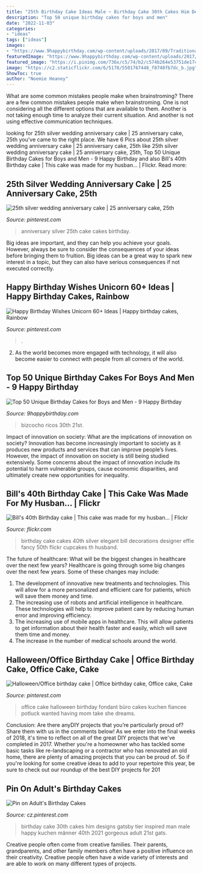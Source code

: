 ```yaml
---
title: "25th Birthday Cake Ideas Male ~ Birthday Cake 30th Cakes Him Designs Gatsby Tier Inspired Man Male Happy Kuchen Männer 40th 2021 Gorgeous Adult 21st Gats"
description: "Top 50 unique birthday cakes for boys and men"
date: "2022-11-03"
categories:
- "ideas"
tags: ["ideas"]
images:
- "https://www.9happybirthday.com/wp-content/uploads/2017/09/Traditional-Birthday-Cake-watch-640x637.jpg"
featuredImage: "https://www.9happybirthday.com/wp-content/uploads/2017/09/Traditional-Birthday-Cake-watch-640x637.jpg"
featured_image: "https://i.pinimg.com/736x/c5/74/b2/c574b264e53751de17c63007ba9231e4--halloween-office-office-birthday.jpg"
image: "https://c2.staticflickr.com/6/5178/5501767448_f8740fb7dc_b.jpg"
ShowToc: true
author: "Noemie Heaney"
---
```



What are some common mistakes people make when brainstroming?
There are a few common mistakes people make when brainstroming. One is not considering all the different options that are available to them. Another is not taking enough time to analyze their current situation. And another is not using effective communication techniques.

	

		
looking for 25th silver wedding anniversary cake | 25 anniversary cake, 25th you've came to the right place. We have 6 Pics about 25th silver wedding anniversary cake | 25 anniversary cake, 25th like 25th silver wedding anniversary cake | 25 anniversary cake, 25th, Top 50 Unique Birthday Cakes for Boys and Men - 9 Happy Birthday and also Bill&#039;s 40th Birthday cake | This cake was made for my husban… | Flickr. Read more:
		
    
## 25th Silver Wedding Anniversary Cake | 25 Anniversary Cake, 25th

<img loading=lazy src="https://i.pinimg.com/736x/3d/20/f6/3d20f695607a285b20b33646b2547e64--wedding-anniversary-cakes-silver-weddings.jpg" onerror="this.onerror=null;this.src='https://tse2.mm.bing.net/th?id=OIP.CdahkntLsw5P2U6-I9Zx4QHaJ3&amp;pid=15.1';" alt="25th silver wedding anniversary cake | 25 anniversary cake, 25th">

_Source: pinterest.com_

>anniversary silver 25th cake cakes birthday. 

	

Big ideas are important, and they can help you achieve your goals. However, always be sure to consider the consequences of your ideas before bringing them to fruition. Big ideas can be a great way to spark new interest in a topic, but they can also have serious consequences if not executed correctly.

    
## Happy Birthday Wishes Unicorn 60+ Ideas | Happy Birthday Cakes, Rainbow

<img loading=lazy src="https://i.pinimg.com/736x/f4/b9/1e/f4b91e264463bfb34dab18c214733764.jpg" onerror="this.onerror=null;this.src='https://tse4.mm.bing.net/th?id=OIP.ulr_XLJUhKLp_HhBVvjHFQHaOr&amp;pid=15.1';" alt="Happy Birthday Wishes Unicorn 60+ Ideas | Happy birthday cakes, Rainbow">

_Source: pinterest.com_

>. 

	

2. As the world becomes more engaged with technology, it will also become easier to connect with people from all corners of the world. 

    
## Top 50 Unique Birthday Cakes For Boys And Men - 9 Happy Birthday

<img loading=lazy src="https://www.9happybirthday.com/wp-content/uploads/2017/09/Traditional-Birthday-Cake-watch-640x637.jpg" onerror="this.onerror=null;this.src='https://tse3.mm.bing.net/th?id=OIP._qmlQICWGK7etmlnNQy0yQHaHX&amp;pid=15.1';" alt="Top 50 Unique Birthday Cakes for Boys and Men - 9 Happy Birthday">

_Source: 9happybirthday.com_

>bizcocho ricos 30th 21st. 

	

Impact of innovation on society: What are the implications of innovation on society?
Innovation has become increasingly important to society as it produces new products and services that can improve people’s lives. However, the impact of innovation on society is still being studied extensively. Some concerns about the impact of innovation include its potential to harm vulnerable groups, cause economic disparities, and ultimately create new opportunities for inequality.

    
## Bill&#039;s 40th Birthday Cake | This Cake Was Made For My Husban… | Flickr

<img loading=lazy src="https://c2.staticflickr.com/6/5178/5501767448_f8740fb7dc_b.jpg" onerror="this.onerror=null;this.src='https://tse3.mm.bing.net/th?id=OIP.LUdjVfKytJkZktwrj5XlPwHaLG&amp;pid=15.1';" alt="Bill&#039;s 40th Birthday cake | This cake was made for my husban… | Flickr">

_Source: flickr.com_

>birthday cake cakes 40th silver elegant bill decorations designer effie fancy 50th flickr cupcakes th husband. 

	

The future of healthcare: What will be the biggest changes in healthcare over the next few years?
Healthcare is going through some big changes over the next few years. Some of these changes may include: 
1. The development of innovative new treatments and technologies. This will allow for a more personalized and efficient care for patients, which will save them money and time. 
2. The increasing use of robots and artificial intelligence in healthcare. These technologies will help to improve patient care by reducing human error and improving efficiency. 
3. The increasing use of mobile apps in healthcare. This will allow patients to get information about their health faster and easily, which will save them time and money. 
4. The increase in the number of medical schools around the world.

    
## Halloween/Office Birthday Cake | Office Birthday Cake, Office Cake, Cake

<img loading=lazy src="https://i.pinimg.com/736x/c5/74/b2/c574b264e53751de17c63007ba9231e4--halloween-office-office-birthday.jpg" onerror="this.onerror=null;this.src='https://tse4.mm.bing.net/th?id=OIP.U4BXLvmLYoU-n__V-RmrOAHaIQ&amp;pid=15.1';" alt="Halloween/Office birthday cake | Office birthday cake, Office cake, Cake">

_Source: pinterest.com_

>office cake halloween birthday fondant büro cakes kuchen fiancee potluck wanted having mom take she dreams. 

	

Conclusion: Are there anyDIY projects that you’re particularly proud of? Share them with us in the comments below!
As we enter into the final weeks of 2018, it's time to reflect on all of the great DIY projects that we've completed in 2017. Whether you're a homeowner who has tackled some basic tasks like re-landscaping or a contractor who has renovated an old home, there are plenty of amazing projects that you can be proud of. So if you're looking for some creative ideas to add to your repertoire this year, be sure to check out our roundup of the best DIY projects for 201
    
## Pin On Adult&#039;s Birthday Cakes

<img loading=lazy src="https://i.pinimg.com/736x/67/2b/d0/672bd00c3778a2a456aff6c6bb957f39.jpg" onerror="this.onerror=null;this.src='https://tse3.mm.bing.net/th?id=OIP.MYasehCpRQDQljhBpVhDEAHaJ3&amp;pid=15.1';" alt="Pin on Adult&#039;s Birthday Cakes">

_Source: cz.pinterest.com_

>birthday cake 30th cakes him designs gatsby tier inspired man male happy kuchen männer 40th 2021 gorgeous adult 21st gats. 

	

Creative people often come from creative families. Their parents, grandparents, and other family members often have a positive influence on their creativity. Creative people often have a wide variety of interests and are able to work on many different types of projects.

